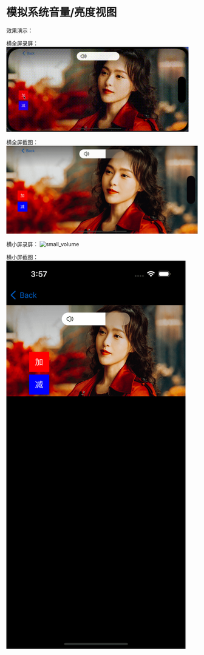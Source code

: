 # 模拟系统音量/亮度视图

效果演示：

横全屏录屏：
![full_volume](./full_volume.gif)

横全屏截图：
![full_volume](./full_volume.png)

横小屏录屏：
![small_volume](./small_volume.gif)

横小屏截图：
![smll_volume](./smll_volume.png)